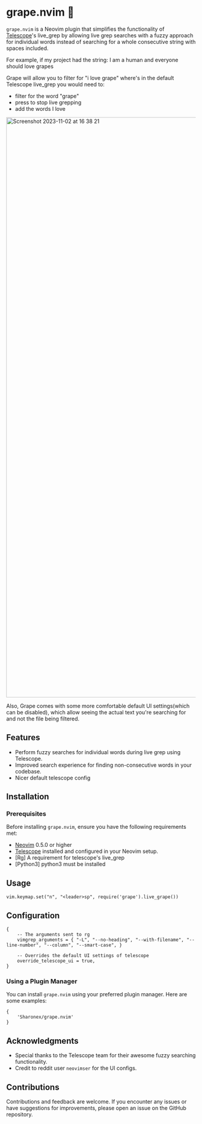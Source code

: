 # grape.nvim 🍇

`grape.nvim` is a Neovim plugin that simplifies the functionality of [Telescope](https://github.com/nvim-telescope/telescope.nvim)'s live_grep by allowing live grep searches with a fuzzy approach for individual words instead of searching for a whole consecutive string with spaces included.

For example, if my project had the string:
I am a human and everyone should love grapes

Grape will allow you to filter for "i love grape" where's in the default Telescope live_grep you would need to:
* filter for the word "grape"
* press <C-f> to stop live grepping
* add the words I love

<img width="1541" alt="Screenshot 2023-11-02 at 16 38 21" src="https://github.com/Sharonex/grape.nvim/assets/10423841/f6444d36-2505-43ed-a5f5-3b1b00b2eadb">

Also, Grape comes with some more comfortable default UI settings(which can be disabled), 
which allow seeing the actual text you're searching for and not the file being filtered.

## Features

- Perform fuzzy searches for individual words during live grep using Telescope.
- Improved search experience for finding non-consecutive words in your codebase.
- Nicer default telescope config

## Installation

### Prerequisites

Before installing `grape.nvim`, ensure you have the following requirements met:

- [Neovim](https://neovim.io) 0.5.0 or higher
- [Telescope](https://github.com/nvim-telescope/telescope.nvim) installed and configured in your Neovim setup.
- [Rg] A requirement for telescope's live_grep
- [Python3] python3 must be installed

## Usage
```
vim.keymap.set("n", "<leader>sp", require('grape').live_grape())
```

## Configuration

```
{
    -- The arguments sent to rg
    vimgrep_arguments = { "-L", "--no-heading", "--with-filename", "--line-number", "--column", "--smart-case", }

    -- Overrides the default UI settings of telescope
    override_telescope_ui = true,
}

```

### Using a Plugin Manager

You can install `grape.nvim` using your preferred plugin manager. Here are some examples:

```vim
{
    'Sharonex/grape.nvim'
}
```

## Acknowledgments
- Special thanks to the Telescope team for their awesome fuzzy searching functionality.
- Credit to reddit user `neovimser` for the UI configs.

## Contributions
Contributions and feedback are welcome. If you encounter any issues or have suggestions for improvements, please open an issue on the GitHub repository.


